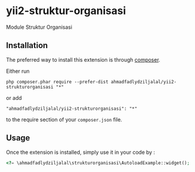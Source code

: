yii2-struktur-organisasi
========================
Module Struktur Organisasi

Installation
------------

The preferred way to install this extension is through [composer](http://getcomposer.org/download/).

Either run

```
php composer.phar require --prefer-dist ahmadfadlydziljalal/yii2-strukturorganisasi "*"
```

or add

```
"ahmadfadlydziljalal/yii2-strukturorganisasi": "*"
```

to the require section of your `composer.json` file.


Usage
-----

Once the extension is installed, simply use it in your code by  :

```php
<?= \ahmadfadlydziljalal\strukturorganisasi\AutoloadExample::widget(); ?>```